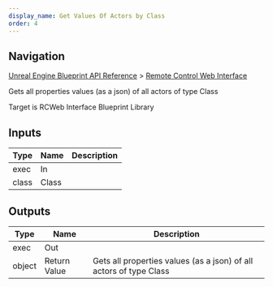 ```yaml
---
display_name: Get Values Of Actors by Class
order: 4
---
```

## Navigation

[Unreal Engine Blueprint API Reference](https://dev.epicgames.com/documentation/en-us/unreal-engine/BlueprintAPI) > [Remote Control Web Interface](https://dev.epicgames.com/documentation/en-us/unreal-engine/BlueprintAPI/RemoteControlWebInterface)

Gets all properties values (as a json) of all actors of type Class

Target is RCWeb Interface Blueprint Library

## Inputs

| Type | Name | Description |
| --- | --- | --- |
| exec | In |  |
| class | Class |  |

## Outputs

| Type | Name | Description |
| --- | --- | --- |
| exec | Out |  |
| object | Return Value | Gets all properties values (as a json) of all actors of type Class |
